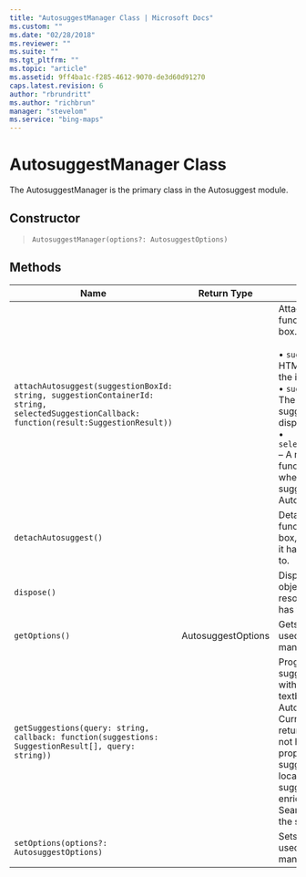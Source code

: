 ```yaml
---
title: "AutosuggestManager Class | Microsoft Docs"
ms.custom: ""
ms.date: "02/28/2018"
ms.reviewer: ""
ms.suite: ""
ms.tgt_pltfrm: ""
ms.topic: "article"
ms.assetid: 9ff4ba1c-f285-4612-9070-de3d60d91270
caps.latest.revision: 6
author: "rbrundritt"
ms.author: "richbrun"
manager: "stevelom"
ms.service: "bing-maps"
---
```


# AutosuggestManager Class

The AutosuggestManager is the primary class in the Autosuggest module.

## Constructor

> `AutosuggestManager(options?: AutosuggestOptions)`

## Methods

Name                            | Return Type            | Description
------------------------------- | ---------------------- | -----------------
`attachAutosuggest(suggestionBoxId: string, suggestionContainerId: string, selectedSuggestionCallback: function(result:SuggestionResult))` | |  Attaches the Autosuggest functionality to an input box.<br/><br/> • `suggestionBoxId` – The HTML element identifier of the input box.<br/> • `suggestionContainerId` – The Id of container where suggestions will be displayed.<br/> • `selectedSuggestionCallback` – A reference to a callback function that will be called when a user selects a suggestion from the Autosuggest UI. 
`detachAutosuggest()`             |                        | Detaches the autosuggest functionality from the input box, freeing any resources it has or events it has tied to.
`dispose()`                       |                        | Disposes the Autosuggest object, freeing any resources it has or events it has tied to.
`getOptions()`                    | AutosuggestOptions	 | Gets the options currently used by the autosuggest manager.
`getSuggestions(query: string, callback: function(suggestions: SuggestionResult[], query: string))` | | Programmatically retrieves suggestions for queries without the need to attach a textbox to the AutosuggestManager. Currently the suggestions returned by this function do not have their bestView property set and address suggestions do not have location coordinates. These suggestions can easily be enriched by using the Search module to geocode the suggestion.
`setOptions(options?: AutosuggestOptions)`	 |           | Sets the options currently used by the autosuggest manager.

